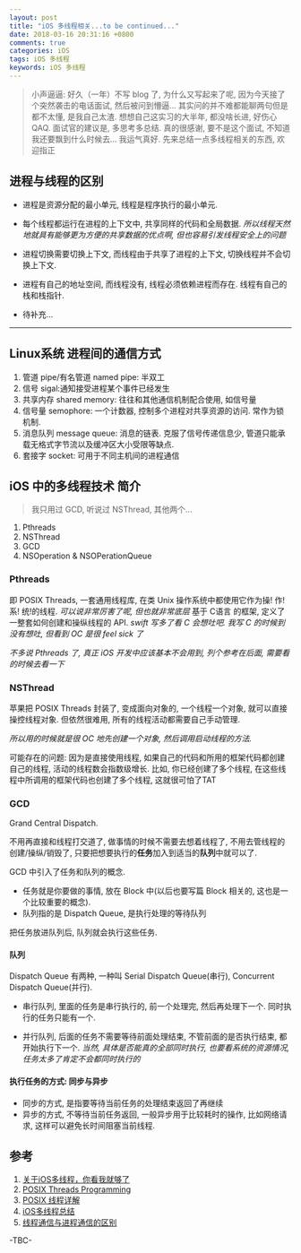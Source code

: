 ```yaml
---
layout: post
title: "iOS 多线程相关...to be continued..."
date: 2018-03-16 20:31:16 +0800
comments: true
categories: iOS
tags: iOS 多线程
keywords: iOS 多线程
---
```

> 小声逼逼: 好久（一年）不写 blog 了, 为什么又写起来了呢, 因为今天接了个突然袭击的电话面试, 然后被问到懵逼... 其实问的并不难都能聊两句但是都不太懂, 是我自己太渣. 想想自己这实习的大半年, 都没啥长进, 好伤心QAQ. 面试官的建议是, 多思考多总结. 真的很感谢, 要不是这个面试, 不知道我还要飘到什么时候去... 我运气真好.
先来总结一点多线程相关的东西, 欢迎指正

## 进程与线程的区别

- 进程是资源分配的最小单元, 线程是程序执行的最小单元.

- 每个线程都运行在进程的上下文中, 共享同样的代码和全局数据. *所以线程天然地就具有能够更为方便的共享数据的优点啊, 但也容易引发线程安全上的问题*

<!--more-->

- 进程切换需要切换上下文, 而线程由于共享了进程的上下文, 切换线程并不会切换上下文.

- 进程有自己的地址空间, 而线程没有, 线程必须依赖进程而存在. 线程有自己的栈和栈指针.

- 待补充...

---
## Linux系统 进程间的通信方式
1. 管道 pipe/有名管道 named pipe: 半双工
2. 信号 sigal:通知接受进程某个事件已经发生
3. 共享内存 shared memory: 往往和其他通信机制配合使用, 如信号量
4. 信号量 semophore: 一个计数器, 控制多个进程对共享资源的访问. 常作为锁机制.
5. 消息队列 message queue: 消息的链表. 克服了信号传递信息少, 管道只能承载无格式字节流以及缓冲区大小受限等缺点.
6. 套接字 socket: 可用于不同主机间的进程通信

## iOS 中的多线程技术 简介
> 我只用过 GCD, 听说过 NSThread, 其他两个...

1. Pthreads
2. NSThread
3. GCD
4. NSOperation & NSOPerationQueue

### Pthreads
即 POSIX Threads, 一套通用线程库, 在类 Unix 操作系统中都使用它作为操! 作! 系! 统!的线程. *可以说非常厉害了呢, 但也就非常底层*
基于 C语言 的框架, 定义了一整套如何创建和操纵线程的 API. *swift 写多了看 C 会想吐吧. 我写 C 的时候到没有想吐, 但看到 OC 是很 feel sick 了*

*不多说 Pthreads 了, 真正 iOS 开发中应该基本不会用到, 列个参考在后面, 需要看的时候去看一下*

### NSThread
苹果把 POSIX Threads 封装了, 变成面向对象的, 一个线程一个对象, 就可以直接操控线程对象. 但依然很难用, 所有的线程活动都需要自己手动管理.

*所以用的时候就是很 OC 地先创建一个对象, 然后调用启动线程的方法.*

可能存在的问题: 因为是直接使用线程, 如果自己的代码和所用的框架代码都创建自己的线程, 活动的线程数会指数级增长. 比如, 你已经创建了多个线程, 在这些线程中所调用的框架代码也创建了多个线程, 这就很可怕了TAT

### GCD
Grand Central Dispatch.

不用再直接和线程打交道了, 做事情的时候不需要去想着线程了, 不用去管线程的创建/操纵/销毁了, 只要把想要执行的**任务**加入到适当的**队列**中就可以了.

GCD 中引入了任务和队列的概念.

- 任务就是你要做的事情, 放在 Block 中(以后也要写篇 Block 相关的, 这也是一个比较重要的概念).
- 队列指的是 Dispatch Queue, 是执行处理的等待队列

把任务放进队列后, 队列就会执行这些任务.

#### 队列
Dispatch Queue 有两种, 一种叫 Serial Dispatch Queue(串行), Concurrent Dispatch Queue(并行).

- 串行队列, 里面的任务是串行执行的, 前一个处理完, 然后再处理下一个. 同时执行的任务只能有一个.

- 并行队列, 后面的任务不需要等待前面处理结束, 不管前面的是否执行结束, 都开始执行下一个. *当然, 具体是否能真的全部同时执行, 也要看系统的资源情况, 任务太多了肯定不会都同时执行的*

#### 执行任务的方式: 同步与异步
- 同步的方式, 是指要等待当前任务的处理结束返回了再继续
- 异步的方式, 不等待当前任务返回, 一般异步用于比较耗时的操作, 比如网络请求, 这样可以避免长时间阻塞当前线程.


## 参考
1. [关于iOS多线程，你看我就够了](https://www.jianshu.com/p/0b0d9b1f1f19)
2. [POSIX Threads Programming](https://computing.llnl.gov/tutorials/pthreads/)
3. [POSIX 线程详解](https://www.ibm.com/developerworks/cn/linux/thread/posix_thread1/index.html)
4. [iOS多线程总结](https://segmentfault.com/a/1190000006612189)
5. [线程通信与进程通信的区别](http://www.cnblogs.com/xh0102/p/5710074.html)

-TBC-
